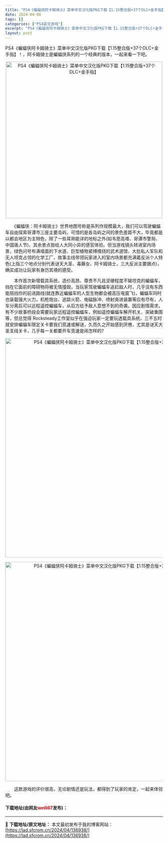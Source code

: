 ```yaml
---
title: "PS4《蝙蝠侠阿卡姆骑士》菜单中文汉化版PKG下载【1.15整合版+37个DLC+金手指】"
date: 2024-04-08
tags: []
categories: ["PS4英文游戏"]
excerpt: "PS4《蝙蝠侠阿卡姆骑士》菜单中文汉化版PKG下载【1.15整合版+37个DLC+金手指】！，阿卡姆骑士是蝙蝠侠系列的一个经典的版本，一起来看一下吧。 　　《蝙蝠侠：阿卡姆骑士》世界地图号称是系列作规模最大，我们可以驾驶蝙蝠车自由探索哥谭市三座主要岛屿，可惜的是各岛屿之间的景色差距不大，毕竟都是以都&hellip;"
layout: post
---
```


 <p>PS4《蝙蝠侠阿卡姆骑士》菜单中文汉化版PKG下载【1.15整合版+37个DLC+金手指】！，阿卡姆骑士是蝙蝠侠系列的一个经典的版本，一起来看一下吧。</p> <p align="center"><img border="0" src="https://lad.sfcrom.cn/wp-content/uploads/2024/04/20240408_6613a76693d98.webp" width="500" alt="PS4《蝙蝠侠阿卡姆骑士》菜单中文汉化版PKG下载【1.15整合版+37个DLC+金手指】" /></p> <p>　　《蝙蝠侠：阿卡姆骑士》世界地图号称是系列作规模最大，我们可以驾驶蝙蝠车自由探索哥谭市三座主要岛屿，可惜的是各岛屿之间的景色差距不大，毕竟都是以都会地区为主特色，除了一些耳熟能详的地标之外(如韦恩高塔、哥谭市警局、中国唐人节)，其余景点皆给人大同小异的感官体验。但当游戏镜头转进室内场景，绿色问号布满墙面的下水道、巨型植物紧缚缠绕的武术道馆、大批私人军队和无人坦克占领的化学工厂，故事主线带领玩家进入的室内场景都充满着反派个人特色(上指三个地点分别代表谜天大圣、毒藤女、阿卡姆骑士，三大反派主要据点)，确实成功让玩家有身历其境的感受。</p> <p>　　本作首次新增载具系统，造价高昂、尊贵不凡且坚硬程度不输坦克的蝙蝠车，挡在它面前的障碍物将被无情撞毁，当玩家驾驶蝙蝠车追赶敌人时，几乎没有东西能阻挡你的前进路线(就连靠近蝙蝠车的人型生物都会被高压电震飞)，蝙蝠车同时也装载强大火力，机枪炮台、追踪火箭、电磁脉冲、喷射突进装置等应有尽有，人车分离后可以远程遥控蝙蝠车，从后方给予敌人意想不到的奇袭。因应剧情需求，有不少故事桥段会需要玩家远程遥控蝙蝠车，例如遥控蝙蝠车解开机关、突破重围等，但总觉得 Rocksteady工作室似乎在强迫玩家一定要玩透载具系统，三不五时就安排蝙蝠车限定关卡要我们竞速或解谜，久而久之开始感到厌倦，尤其是谜天大圣支线关卡，几乎每一关都要开车竞速是闹怎样的?</p> <div> <p align="center"><img align="" border="0" src="https://lad.sfcrom.cn/wp-content/uploads/2024/04/20240408_6613a7670f012.webp" width="700" alt="PS4《蝙蝠侠阿卡姆骑士》菜单中文汉化版PKG下载【1.15整合版+37个DLC+金手指】" /></p> <p align="center"><img align="" border="0" src="https://lad.sfcrom.cn/wp-content/uploads/2024/04/20240408_6613a76755304.webp" width="700" alt="PS4《蝙蝠侠阿卡姆骑士》菜单中文汉化版PKG下载【1.15整合版+37个DLC+金手指】" /></p></div> <p>　　这款游戏的评价很高，无论剧情还是玩法，都得到了玩家的肯定，一起来体验吧。</p> <p><h4>下载地址(由网友<font color="red">weili67</font>发布)：</h4></p> 

---
📖 **下载地址/原文地址：** 本文最初发布于我的博客网站：[https://lad.sfcrom.cn/2024/04/136938/](https://lad.sfcrom.cn/2024/04/136938/)
